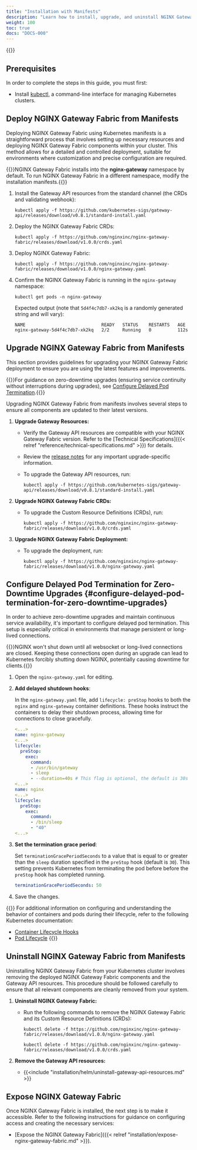 ```yaml
---
title: "Installation with Manifests"
description: "Learn how to install, upgrade, and uninstall NGINX Gateway Fabric using Manifest deployments in a Kubernetes cluster. This guide offers clear, step-by-step instructions to get you started."
weight: 100
toc: true
docs: "DOCS-000"
---
```


{{<custom-styles>}}

## Prerequisites

In order to complete the steps in this guide, you must first:

- Install [kubectl](https://kubernetes.io/docs/tasks/tools/), a command-line interface for managing Kubernetes clusters.


## Deploy NGINX Gateway Fabric from Manifests

Deploying NGINX Gateway Fabric using Kubernetes manifests is a straightforward process that involves setting up necessary resources and deploying NGINX Gateway Fabric components within your cluster. This method allows for a detailed and controlled deployment, suitable for environments where customization and precise configuration are required.

{{<note>}}NGINX Gateway Fabric installs into the **nginx-gateway** namespace by default. To run NGINX Gateway Fabric in a different namespace, modify the installation manifests.{{</note>}}

1. Install the Gateway API resources from the standard channel (the CRDs and validating webhook):

   ```shell
   kubectl apply -f https://github.com/kubernetes-sigs/gateway-api/releases/download/v0.8.1/standard-install.yaml
   ```

2. Deploy the NGINX Gateway Fabric CRDs:

   ```shell
   kubectl apply -f https://github.com/nginxinc/nginx-gateway-fabric/releases/download/v1.0.0/crds.yaml
   ```

3. Deploy NGINX Gateway Fabric:

   ```shell
   kubectl apply -f https://github.com/nginxinc/nginx-gateway-fabric/releases/download/v1.0.0/nginx-gateway.yaml
   ```

4. Confirm the NGINX Gateway Fabric is running in the `nginx-gateway` namespace:

   ```shell
   kubectl get pods -n nginx-gateway
   ```

   Expected output (note that `5d4f4c7db7-xk2kq` is a randomly generated string and will vary):

   ```text
   NAME                             READY   STATUS    RESTARTS   AGE
   nginx-gateway-5d4f4c7db7-xk2kq   2/2     Running   0          112s
   ```

## Upgrade NGINX Gateway Fabric from Manifests

This section provides guidelines for upgrading your NGINX Gateway Fabric deployment to ensure you are using the latest features and improvements.

{{<tip>}}For guidance on zero-downtime upgrades (ensuring service continuity without interruptions during upgrades), see [Configure Delayed Pod Termination](#configure-delayed-pod-termination-for-zero-downtime-upgrades).{{</tip>}}

Upgrading NGINX Gateway Fabric from manifests involves several steps to ensure all components are updated to their latest versions.

1. **Upgrade Gateway Resources:**

    - Verify the Gateway API resources are compatible with your NGINX Gateway Fabric version. Refer to the [Technical Specifications]({{< relref "reference/technical-specifications.md" >}}) for details.
   - Review the [release notes](https://github.com/kubernetes-sigs/gateway-api/releases/tag/v0.8.1) for any important upgrade-specific information.
   - To upgrade the Gateway API resources, run:

      ```shell
      kubectl apply -f https://github.com/kubernetes-sigs/gateway-api/releases/download/v0.8.1/standard-install.yaml
      ```

2. **Upgrade NGINX Gateway Fabric CRDs:**
   - To upgrade the Custom Resource Definitions (CRDs), run:

     ```shell
     kubectl apply -f https://github.com/nginxinc/nginx-gateway-fabric/releases/download/v1.0.0/crds.yaml
     ```

3. **Upgrade NGINX Gateway Fabric Deployment:**
   - To upgrade the deployment, run:

     ```shell
     kubectl apply -f https://github.com/nginxinc/nginx-gateway-fabric/releases/download/v1.0.0/nginx-gateway.yaml
     ```

## Configure Delayed Pod Termination for Zero-Downtime Upgrades {#configure-delayed-pod-termination-for-zero-downtime-upgrades}

In order to achieve zero-downtime upgrades and maintain continuous service availability, it's important to configure delayed pod termination. This setup is especially critical in environments that manage persistent or long-lived connections.

{{<note>}}NGINX won't shut down until all websocket or long-lived connections are closed. Keeping these connections open during an upgrade can lead to Kubernetes forcibly shutting down NGINX, potentially causing downtime for clients.{{</note>}}

1. Open the `nginx-gateway.yaml` for editing.

1. **Add delayed shutdown hooks**:

   In the `nginx-gateway.yaml` file, add `lifecycle: preStop` hooks to both the `nginx` and `nginx-gateway` container definitions. These hooks instruct the containers to delay their shutdown process, allowing time for connections to close gracefully.

   ```yaml
   <...>
   name: nginx-gateway
   <...>
   lifecycle:
     preStop:
       exec:
         command:
         - /usr/bin/gateway
         - sleep
         - --duration=40s # This flag is optional, the default is 30s
   <...>
   name: nginx
   <...>
   lifecycle:
     preStop:
       exec:
         command:
         - /bin/sleep
         - "40"
   <...>
   ```

1. **Set the termination grace period**:

   Set `terminationGracePeriodSeconds` to a value that is equal to or greater than the `sleep` duration specified in the `preStop` hook (default is `30`). This setting prevents Kubernetes from terminating the pod before before the `preStop` hook has completed running.

   ```yaml
   terminationGracePeriodSeconds: 50
   ```

1. Save the changes.

{{<see-also>}} 
For additional information on configuring and understanding the behavior of containers and pods during their lifecycle, refer to the following Kubernetes documentation:
- [Container Lifecycle Hooks](https://kubernetes.io/docs/concepts/containers/container-lifecycle-hooks/#container-hooks)
- [Pod Lifecycle](https://kubernetes.io/docs/concepts/workloads/Pods/Pod-lifecycle/#Pod-termination)
{{</see-also>}} 


## Uninstall NGINX Gateway Fabric from Manifests

Uninstalling NGINX Gateway Fabric from your Kubernetes cluster involves removing the deployed NGINX Gateway Fabric components and the Gateway API resources. This procedure should be followed carefully to ensure that all relevant components are cleanly removed from your system.

1. **Uninstall NGINX Gateway Fabric:**

   - Run the following commands to remove the NGINX Gateway Fabric and its Custom Resource Definitions (CRDs):

     ```shell
     kubectl delete -f https://github.com/nginxinc/nginx-gateway-fabric/releases/download/v1.0.0/nginx-gateway.yaml
     ```

     ```shell
     kubectl delete -f https://github.com/nginxinc/nginx-gateway-fabric/releases/download/v1.0.0/crds.yaml
     ```

2. **Remove the Gateway API resources:**

   - {{<include "installation/helm/uninstall-gateway-api-resources.md" >}}

## Expose NGINX Gateway Fabric

Once NGINX Gateway Fabric is installed, the next step is to make it accessible. Refer to the following instructions for guidance on configuring access and creating the necessary services:

- [Expose the NGINX Gateway Fabric]({{< relref "installation/expose-nginx-gateway-fabric.md" >}}).


